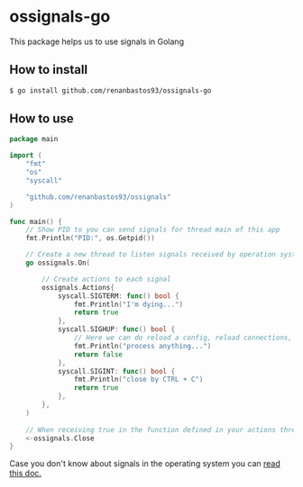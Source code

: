 # ossignals-go
This package helps us to use signals in Golang

## How to install
```bash
$ go install github.com/renanbastos93/ossignals-go
```

## How to use
```go
package main

import (
	"fmt"
	"os"
	"syscall"

	"github.com/renanbastos93/ossignals"
)

func main() {
	// Show PID to you can send signals for thread main of this app
	fmt.Println("PID:", os.Getpid())

	// Create a new thread to listen signals received by operation system
	go ossignals.On(

		// Create actions to each signal
		ossignals.Actions{
			syscall.SIGTERM: func() bool {
				fmt.Println("I'm dying...")
				return true
			},
			syscall.SIGHUP: func() bool {
				// Here we can do reload a config, reload connections, or anything...
				fmt.Println("process anything...")
				return false
			},
			syscall.SIGINT: func() bool {
				fmt.Println("close by CTRL + C")
				return true
			},
		},
	)
	
	// When receiving true in the function defined in your actions thread main is finished.
	<-ossignals.Close
}
```

Case you don't know about signals in the operating system you can [read this doc.](https://man7.org/linux/man-pages/man7/signal.7.html)

